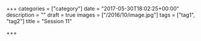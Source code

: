 +++
categories = ["category"]
date = "2017-05-30T18:02:25+00:00"
description = ""
draft = true
images = ["/2016/10/image.jpg"]
tags = ["tag1", "tag2"]
title = "Session 11"

+++

